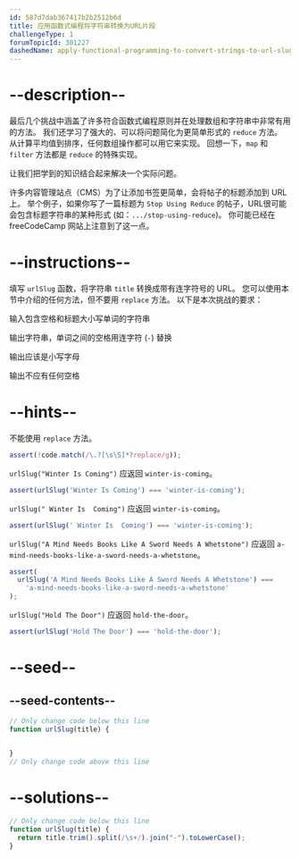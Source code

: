 ```yaml
---
id: 587d7dab367417b2b2512b6d
title: 应用函数式编程将字符串转换为URL片段
challengeType: 1
forumTopicId: 301227
dashedName: apply-functional-programming-to-convert-strings-to-url-slugs
---
```


# --description--

最后几个挑战中涵盖了许多符合函数式编程原则并在处理数组和字符串中非常有用的方法。 我们还学习了强大的、可以将问题简化为更简单形式的 `reduce` 方法。 从计算平均值到排序，任何数组操作都可以用它来实现。 回想一下，`map` 和 `filter` 方法都是 `reduce` 的特殊实现。

让我们把学到的知识结合起来解决一个实际问题。

许多内容管理站点（CMS）为了让添加书签更简单，会将帖子的标题添加到 URL 上。 举个例子，如果你写了一篇标题为 `Stop Using Reduce` 的帖子，URL很可能会包含标题字符串的某种形式 (如：`.../stop-using-reduce`)。 你可能已经在 freeCodeCamp 网站上注意到了这一点。

# --instructions--

填写 `urlSlug` 函数，将字符串 `title` 转换成带有连字符号的 URL。 您可以使用本节中介绍的任何方法，但不要用 `replace` 方法。 以下是本次挑战的要求：

输入包含空格和标题大小写单词的字符串

输出字符串，单词之间的空格用连字符 (`-`) 替换

输出应该是小写字母

输出不应有任何空格

# --hints--

不能使用 `replace` 方法。

```js
assert(!code.match(/\.?[\s\S]*?replace/g));
```

`urlSlug("Winter Is Coming")` 应返回 `winter-is-coming`。

```js
assert(urlSlug('Winter Is Coming') === 'winter-is-coming');
```

`urlSlug(" Winter Is  Coming")` 应返回 `winter-is-coming`。

```js
assert(urlSlug(' Winter Is  Coming') === 'winter-is-coming');
```

`urlSlug("A Mind Needs Books Like A Sword Needs A Whetstone")` 应返回 `a-mind-needs-books-like-a-sword-needs-a-whetstone`。

```js
assert(
  urlSlug('A Mind Needs Books Like A Sword Needs A Whetstone') ===
    'a-mind-needs-books-like-a-sword-needs-a-whetstone'
);
```

`urlSlug("Hold The Door")` 应返回 `hold-the-door`。

```js
assert(urlSlug('Hold The Door') === 'hold-the-door');
```

# --seed--

## --seed-contents--

```js
// Only change code below this line
function urlSlug(title) {


}
// Only change code above this line
```

# --solutions--

```js
// Only change code below this line
function urlSlug(title) {
  return title.trim().split(/\s+/).join("-").toLowerCase();
}
```
